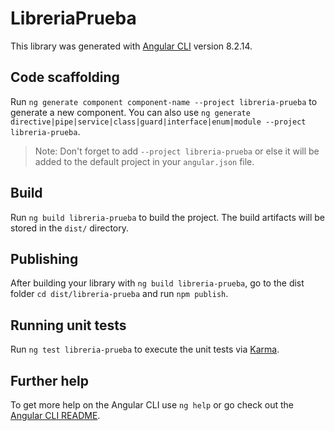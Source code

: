 # LibreriaPrueba

This library was generated with [Angular CLI](https://github.com/angular/angular-cli) version 8.2.14.

## Code scaffolding

Run `ng generate component component-name --project libreria-prueba` to generate a new component. You can also use `ng generate directive|pipe|service|class|guard|interface|enum|module --project libreria-prueba`.
> Note: Don't forget to add `--project libreria-prueba` or else it will be added to the default project in your `angular.json` file. 

## Build

Run `ng build libreria-prueba` to build the project. The build artifacts will be stored in the `dist/` directory.

## Publishing

After building your library with `ng build libreria-prueba`, go to the dist folder `cd dist/libreria-prueba` and run `npm publish`.

## Running unit tests

Run `ng test libreria-prueba` to execute the unit tests via [Karma](https://karma-runner.github.io).

## Further help

To get more help on the Angular CLI use `ng help` or go check out the [Angular CLI README](https://github.com/angular/angular-cli/blob/master/README.md).
